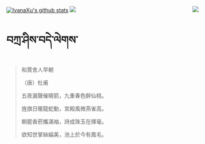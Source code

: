 [![IvanaXu's github stats](https://github-readme-stats.vercel.app/api?username=IvanaXu&show_icons=true&theme=vue-dark)](https://github.com/anuraghazra/github-readme-stats)
<img align="right" src="https://github-readme-stats.vercel.app/api/top-langs/?username=IvanaXu&langs_count=7&theme=graywhite" />
<img src="https://github-readme-stats.vercel.app/api/wakatime?username=IvanaXu&layout=compact&langs_count=6&theme=vue-dark&&custom_title=Programming Times(Jul 29 2021-)" />
# བཀྲ་ཤིས་བདེ་ལེགས་
> 和賈舍人早朝
> 
> （唐）杜甫
> 
> 五夜漏聲催曉箭，九重春色醉仙桃。
> 
> 旌旗日暖龍蛇動，宮殿風微燕雀高。
> 
> 朝罷香菸攜滿袖，詩成珠玉在揮毫。
> 
> 欲知世掌絲綸美，池上於今有鳳毛。
>